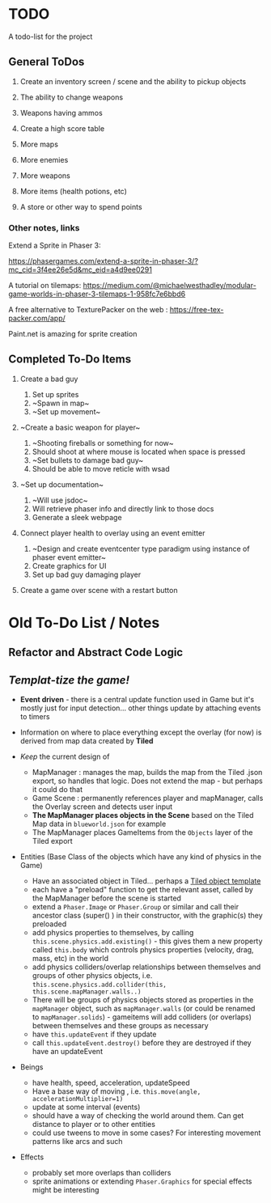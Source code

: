 # TODO

A todo-list for the project


## General ToDos 

1. Create an inventory screen / scene and the ability to pickup objects

1. The ability to change weapons

1. Weapons having ammos

1. Create a high score table

1. More maps

1. More enemies

1. More weapons

1. More items (health potions, etc)

1. A store or other way to spend points

### Other notes, links

Extend a Sprite in Phaser 3:

https://phasergames.com/extend-a-sprite-in-phaser-3/?mc_cid=3f4ee26e5d&mc_eid=a4d9ee0291


A tutorial on tilemaps: https://medium.com/@michaelwesthadley/modular-game-worlds-in-phaser-3-tilemaps-1-958fc7e6bbd6

A free alternative to TexturePacker on the web : https://free-tex-packer.com/app/

Paint.net is amazing for sprite creation


## Completed To-Do Items
1. Create a bad guy
    1. Set up sprites
    1. ~Spawn in map~
    1. ~Set up movement~


1. ~Create a basic weapon for player~
    1. ~Shooting fireballs or something for now~
    1. Should shoot at where mouse is located when space is pressed
    1. ~Set bullets to damage bad guy~
    1. Should be able to move reticle with wsad

1. ~Set up documentation~
    1. ~Will use jsdoc~
    1. Will retrieve phaser info and directly link to those docs
    1. Generate a sleek webpage

1. Connect player health to overlay using an event emitter
    1. ~Design and create eventcenter type paradigm using instance of phaser event emitter~
    1. Create graphics for UI
    1. Set up bad guy damaging player

1. Create a game over scene with a restart button




# Old To-Do List / Notes

## Refactor and Abstract Code Logic
## _Templat-tize the game!_

- **Event driven** - there is a central update function used in Game but it's mostly just for input detection... other things update by attaching events to timers 
- Information on where to place everything except the overlay (for now) is derived from map data created by **Tiled**


- _Keep_ the current design of
    - MapManager : manages the map, builds the map from the Tiled .json export, so handles that logic. Does not extend the map - but perhaps it could do that
    - Game Scene : permanently references player and mapManager, calls the Overlay screen and detects user input
    - **The MapManager places objects in the Scene** based on the Tiled Map data in `blueworld.json` for example
    - The MapManager places GameItems from the `Objects` layer of the Tiled export

- Entities (Base Class of the objects which have any kind of physics in the Game)
    - Have an associated object in Tiled... perhaps a [Tiled object template](https://doc.mapeditor.org/en/stable/manual/using-templates/)
    - each have a "preload" function to get the relevant asset, called by the MapManager before the scene is started
    - extend a `Phaser.Image` or `Phaser.Group` or similar and call their ancestor class (super() ) in their constructor, with the graphic(s) they preloaded
    - add physics properties to themselves, by calling `this.scene.physics.add.existing()` - this gives them a new property called `this.body` which controls physics properties (velocity, drag, mass, etc) in the world
    - add physics colliders/overlap relationships between themselves and groups of other physics objects, i.e. `this.scene.physics.add.collider(this, this.scene.mapManager.walls..)`
    - There will be groups of physics objects stored as properties in the `mapManager` object, such as `mapManager.walls` (or could be renamed to `mapManager.solids`) - gameitems will add colliders (or overlaps) between themselves and these groups as necessary
    - have `this.updateEvent` if they update
    - call `this.updateEvent.destroy()` before they are destroyed if they have an updateEvent

- Beings
    - have health, speed, acceleration, updateSpeed
    - Have a base way of moving , i.e. `this.move(angle, accelerationMultiplier=1)`
    - update at some interval (events)
    - should have a way of checking the world around them. Can get distance to player or to other entities
    - could use tweens to move in some cases? For interesting movement patterns like arcs and such

- Effects
    - probably set more overlaps than colliders
    - sprite animations or extending `Phaser.Graphics` for special effects might be interesting 